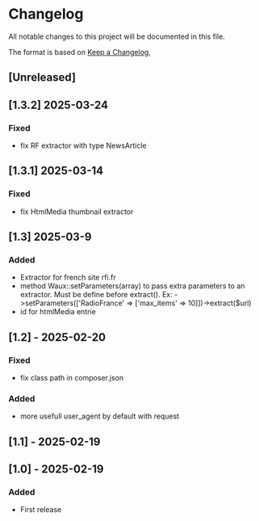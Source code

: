 # Changelog

All notable changes to this project will be documented in this file.

The format is based on [Keep a Changelog](https://keepachangelog.com/en/1.1.0/),

## [Unreleased]

## [1.3.2] 2025-03-24
### Fixed
- fix RF extractor with type NewsArticle

## [1.3.1] 2025-03-14
### Fixed
- fix HtmlMedia thumbnail extractor

## [1.3] 2025-03-9
### Added
- Extractor for french site rfi.fr
- method Waux::setParameters(array) to pass extra parameters to an extractor. Must be define before extract().
Ex: ->setParameters(['RadioFrance' => ['max_items' => 10]])->extract($url)
- id for htmlMedia entrie

## [1.2] - 2025-02-20
### Fixed
- fix class path in composer.json
### Added
- more usefull user_agent by default with request

## [1.1] - 2025-02-19
## [1.0] - 2025-02-19
### Added
- First release
